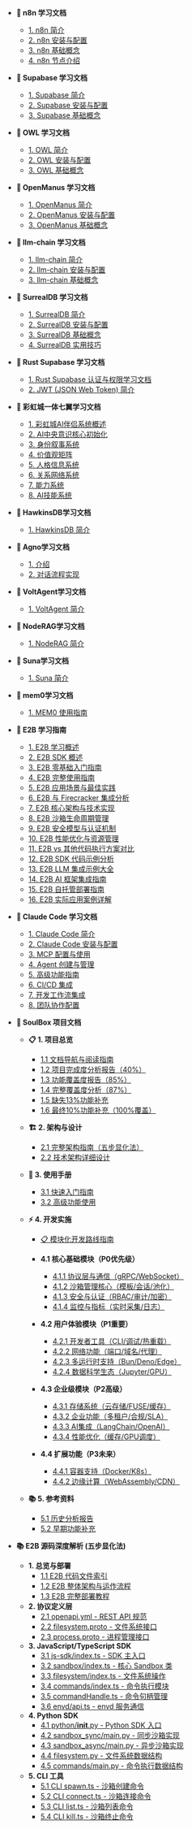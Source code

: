 - **📖 n8n 学习文档**
  - [1. n8n 简介](docs/n8n_intro.md)
  - [2. n8n 安装与配置](docs/n8n_install.md)
  - [3. n8n 基础概念](docs/n8n_basic-concepts.md)
  - [4. n8n 节点介绍](docs/n8n_nodes.md)

- **📖 Supabase 学习文档**
  - [1. Supabase 简介](docs/supabase_intro.md)
  - [2. Supabase 安装与配置](docs/supabase_install.md)
  - [3. Supabase 基础概念](docs/supabase_basic-concepts.md)

- **📖 OWL 学习文档**
  - [1. OWL 简介](docs/owl_intro.md)
  - [2. OWL 安装与配置](docs/owl_install.md)
  - [3. OWL 基础概念](docs/owl_basic-concepts.md)

- **📖 OpenManus 学习文档**
  - [1. OpenManus 简介](docs/openmanus_intro.md)
  - [2. OpenManus 安装与配置](docs/openmanus_install.md)
  - [3. OpenManus 基础概念](docs/openmanus_basic-concepts.md)

- **📖 llm-chain 学习文档**
  - [1. llm-chain 简介](docs/llm-chain_intro.md)
  - [2. llm-chain 安装与配置](docs/llm-chain_install.md)
  - [3. llm-chain 基础概念](docs/llm-chain_basic-concepts.md)  

- **📖 SurrealDB 学习文档**
  - [1. SurrealDB 简介](docs/surrealdb_intro.md)
  - [2. SurrealDB 安装与配置](docs/surrealdb_install.md)
  - [3. SurrealDB 基础概念](docs/surrealdb_basic-concepts.md)
  - [4. SurrealDB 实用技巧](docs/surrealdb_advanced-concepts.md)

- **📖 Rust Supabase 学习文档**
  - [1. Rust Supabase 认证与权限学习文档](docs/rust-supabase-auth-guide.md)
  - [2. JWT (JSON Web Token) 简介](docs/jwt_intro.md)


- **📖 彩虹城一体七翼学习文档**
  - [1. 彩虹城AI伴侣系统概述](docs/rainbowcity.md)
  - [2. AI中央意识核心初始化](docs/rainbowcity1.md)
  - [3. 身份叙事系统](docs/rainbowcity2.md)
  - [4. 价值观矩阵](docs/rainbowcity3.md)
  - [5. 人格信息系统](docs/rainbowcity4.md)
  - [6. 关系网络系统](docs/rainbowcity5.md)
  - [7. 能力系统](docs/rainbowcity6.md)
  - [8. AI技能系统](docs/rainbowcity7.md)


- **📖 HawkinsDB学习文档**
  - [1. HawkinsDB 简介](docs/hawkinsdb_intro.md)
  
- **📖 Agno学习文档**
  - [1. 介绍](docs/agno_intro.md)
  - [2. 对话流程实现](docs/agno_true.md)  
- **📖 VoltAgent学习文档**
  - [1. VoltAgent 简介](docs/voltagent_intro.md)

- **📖 NodeRAG学习文档**
  - [1. NodeRAG 简介](docs/nodrag_intro.md)

- **📖 Suna学习文档**
  - [1. Suna 简介](docs/suna_intro.md)

- **📖 mem0学习文档**
  - [1. MEM0 使用指南](docs/MEM0_使用指南.md)

- **📖 E2B 学习指南**
  - [1. E2B 学习概述](docs/README.md)
  - [2. E2B SDK 概述](docs/01_e2b_sdk_overview.md)
  - [3. E2B 零基础入门指南](docs/e2b_beginner_guide.md)
  - [4. E2B 完整使用指南](docs/e2b_comprehensive_guide.md)
  - [5. E2B 应用场景与最佳实践](docs/02_e2b_applications.md)
  - [6. E2B 与 Firecracker 集成分析](docs/03_e2b_firecracker_integration.md)
  - [7. E2B 核心架构与技术实现](docs/05_e2b_core_architecture.md)
  - [8. E2B 沙箱生命周期管理](docs/06_e2b_sandbox_lifecycle.md)
  - [9. E2B 安全模型与认证机制](docs/07_e2b_security_authentication.md)
  - [10. E2B 性能优化与资源管理](docs/08_e2b_performance_optimization.md)
  - [11. E2B vs 其他代码执行方案对比](docs/09_e2b_vs_alternatives.md)
  - [12. E2B SDK 代码示例分析](docs/04_code_examples.md)
  - [13. E2B LLM 集成示例大全](docs/10_e2b_llm_integrations.md)
  - [14. E2B AI 框架集成指南](docs/11_e2b_ai_frameworks.md)
  - [15. E2B 自托管部署指南](docs/12_e2b_self_hosting.md)
  - [16. E2B 实际应用案例详解](docs/13_e2b_real_world_applications.md)

- **📖 Claude Code 学习文档**
  - [1. Claude Code 简介](docs/claude-code_intro.md)
  - [2. Claude Code 安装与配置](docs/claude-code_install.md)
  - [3. MCP 配置与使用](docs/claude-code_mcp.md)
  - [4. Agent 创建与管理](docs/claude-code_agents.md)
  - [5. 高级功能指南](docs/claude-code_advanced.md)
  - [6. CI/CD 集成](docs/claude-code_cicd.md)
  - [7. 开发工作流集成](docs/claude-code_workflow.md)
  - [8. 团队协作配置](docs/claude-code_team.md)

- **🦀 SoulBox 项目文档**
  - **📋 1. 项目总览**
    - [1.1 文档导航与阅读指南](docs/soulbox_documentation_overview.md)
    - [1.2 项目完成度分析报告（40%）](docs/soulbox_completion_analysis.md)
    - [1.3 功能覆盖度报告（85%）](docs/soulbox_coverage_complete_report.md)
    - [1.4 完整覆盖度分析（87%）](docs/soulbox_complete_coverage_analysis.md)
    - [1.5 缺失13%功能补充](docs/soulbox_missing_13_percent.md)
    - [1.6 最终10%功能补充（100%覆盖）](docs/soulbox_final_10_percent.md)
  
  - **🏗️ 2. 架构与设计**
    - [2.1 完整架构指南（五步显化法）](docs/soulbox_complete_guide.md)
    - [2.2 技术架构详细设计](docs/soulbox_architecture_design.md)
  
  - **🚀 3. 使用手册**
    - [3.1 快速入门指南](docs/soulbox_quickstart.md)
    - [3.2 高级功能使用](docs/soulbox_advanced_features.md)
  
  - **⚡ 4. 开发实施**
    - [📋 模块化开发路线指南](docs/soulbox_development_roadmap.md)
    
    - **4.1 核心基础模块（P0优先级）**
      - [4.1.1 协议层与通信（gRPC/WebSocket）](docs/soulbox_final_missing_features.md#协议层功能)
      - [4.1.2 沙箱管理核心（模板/会话/池化）](docs/soulbox_ultimate_development_guide.md#核心沙箱管理)
      - [4.1.3 安全与认证（RBAC/审计/加密）](docs/soulbox_ultimate_development_guide.md#安全与认证)
      - [4.1.4 监控与指标（实时采集/日志）](docs/soulbox_final_missing_features.md#监控和指标)
    
    - **4.2 用户体验模块（P1重要）**
      - [4.2.1 开发者工具（CLI/调试/热重载）](docs/soulbox_ultimate_development_guide.md#开发者工具)
      - [4.2.2 网络功能（端口/域名/代理）](docs/soulbox_ultimate_development_guide.md#网络功能)
      - [4.2.3 多运行时支持（Bun/Deno/Edge）](docs/soulbox_final_missing_features.md#多运行时支持)
      - [4.2.4 数据科学生态（Jupyter/GPU）](docs/soulbox_ultimate_development_guide.md#数据科学)
    
    - **4.3 企业级模块（P2高级）**
      - [4.3.1 存储系统（云存储/FUSE/缓存）](docs/soulbox_final_missing_features.md#云存储集成)
      - [4.3.2 企业功能（多租户/合规/SLA）](docs/soulbox_final_missing_features.md#企业级功能)
      - [4.3.3 AI集成（LangChain/OpenAI）](docs/soulbox_ultimate_development_guide.md#AI集成)
      - [4.3.4 性能优化（缓存/GPU调度）](docs/soulbox_final_missing_features.md#性能优化)
    
    - **4.4 扩展功能（P3未来）**
      - [4.4.1 容器支持（Docker/K8s）](docs/soulbox_ultimate_development_guide.md#容器支持)
      - [4.4.2 边缘计算（WebAssembly/CDN）](docs/soulbox_ultimate_development_guide.md#边缘计算)
  
  - **📚 5. 参考资料**
    - [5.1 历史分析报告](docs/soulbox_gap_analysis_report.md)
    - [5.2 早期功能补充](docs/soulbox_missing_features.md)

- **📚 E2B 源码深度解析 (五步显化法)**
  - **1. 总览与部署**
    - [1.1 E2B 代码文件索引](docs/e2b_code_files_index.md)
    - [1.2 E2B 整体架构与运作流程](docs/e2b_architecture_flow.md)
    - [1.3 E2B 完整部署教程](docs/e2b_deployment_guide.md)
  - **2. 协议定义层**
    - [2.1 openapi.yml - REST API 规范](docs/e2b_openapi_yml.md)
    - [2.2 filesystem.proto - 文件系统接口](docs/e2b_filesystem_proto.md)
    - [2.3 process.proto - 进程管理接口](docs/e2b_process_proto.md)
  - **3. JavaScript/TypeScript SDK**
    - [3.1 js-sdk/index.ts - SDK 主入口](docs/e2b_js_sdk_index.md)
    - [3.2 sandbox/index.ts - 核心 Sandbox 类](docs/e2b_sandbox_index.md)
    - [3.3 filesystem/index.ts - 文件系统操作](docs/e2b_filesystem_index.md)
    - [3.4 commands/index.ts - 命令执行模块](docs/e2b_commands_index.md)
    - [3.5 commandHandle.ts - 命令句柄管理](docs/e2b_command_handle.md)
    - [3.6 envd/api.ts - envd 服务通信](docs/e2b_envd_api.md)
  - **4. Python SDK**
    - [4.1 python/__init__.py - Python SDK 入口](docs/e2b_python_init.md)
    - [4.2 sandbox_sync/main.py - 同步沙箱实现](docs/e2b_sandbox_sync.md)
    - [4.3 sandbox_async/main.py - 异步沙箱实现](docs/e2b_sandbox_async.md)
    - [4.4 filesystem.py - 文件系统数据结构](docs/e2b_python_filesystem.md)
    - [4.5 commands/main.py - 命令执行数据结构](docs/e2b_python_commands.md)
  - **5. CLI 工具**
    - [5.1 CLI spawn.ts - 沙箱创建命令](docs/e2b_cli_spawn.md)
    - [5.2 CLI connect.ts - 沙箱连接命令](docs/e2b_cli_connect.md)
    - [5.3 CLI list.ts - 沙箱列表命令](docs/e2b_cli_list.md)
    - [5.4 CLI kill.ts - 沙箱终止命令](docs/e2b_cli_kill.md)